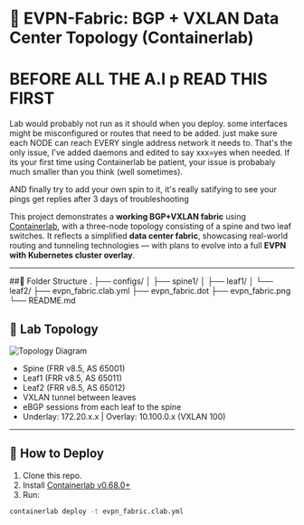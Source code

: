 # 🚀 EVPN-Fabric: BGP + VXLAN Data Center Topology (Containerlab)

# BEFORE ALL THE A.I p READ THIS FIRST
Lab would probably not run as it should when you deploy. some interfaces might be misconfigured or routes that need to be added. just make sure each NODE can reach EVERY single address network it needs to.
That's the only issue, I've added daemons and edited to say xxx=yes when needed. If its your first time using Containerlab be patient, your issue is probabaly much smaller than you think (well sometimes). 

AND finally try to add your own spin to it, it's really satifying to see your pings get replies after 3 days of troubleshooting



This project demonstrates a **working BGP+VXLAN fabric** using [Containerlab](https://containerlab.dev/), with a three-node topology consisting of a spine and two leaf switches.
It reflects a simplified **data center fabric**, showcasing real-world routing and tunneling technologies — with plans to evolve into a full **EVPN with Kubernetes cluster overlay**.

---

##📂 Folder Structure
.
├── configs/
│   ├── spine1/
│   ├── leaf1/
│   └── leaf2/
├── evpn_fabric.clab.yml
├── evpn_fabric.dot
├── evpn_fabric.png
└── README.md

## 📘 Lab Topology

![Topology Diagram](evpn_fabric.png)

- Spine (FRR v8.5, AS 65001)
- Leaf1 (FRR v8.5, AS 65011)
- Leaf2 (FRR v8.5, AS 65012)
- VXLAN tunnel between leaves
- eBGP sessions from each leaf to the spine
- Underlay: 172.20.x.x | Overlay: 10.100.0.x (VXLAN 100)

---

## 🔧 How to Deploy

1. Clone this repo.
2. Install [Containerlab v0.68.0+](https://containerlab.dev/install/)
3. Run:

```bash
containerlab deploy -t evpn_fabric.clab.yml
